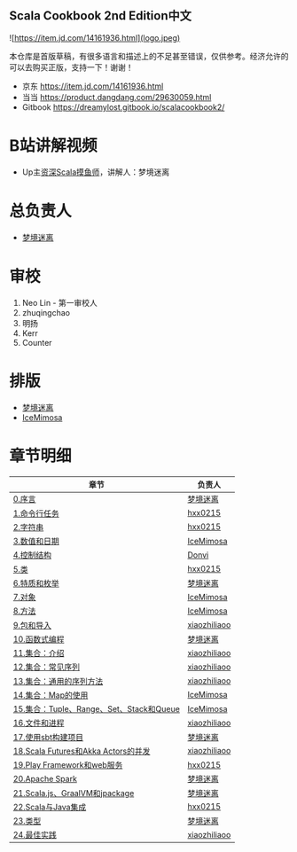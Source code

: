 Scala Cookbook 2nd Edition中文
---
![https://item.jd.com/14161936.html](logo.jpeg)

本仓库是首版草稿，有很多语言和描述上的不足甚至错误，仅供参考。经济允许的可以去购买正版，支持一下！谢谢！

- 京东 https://item.jd.com/14161936.html
- 当当 https://product.dangdang.com/29630059.html
- Gitbook https://dreamylost.gitbook.io/scalacookbook2/

# B站讲解视频
- Up主[资深Scala摸鱼师](https://space.bilibili.com/60152799)，讲解人：梦境迷离

# 总负责人

- [梦境迷离](https://github.com/jxnu-liguobin)

# 审校

1. Neo Lin - 第一审校人
2. zhuqingchao
3. 明扬
4. Kerr
5. Counter

# 排版

- [梦境迷离](https://github.com/jxnu-liguobin)
- [IceMimosa](https://github.com/IceMimosa)

# 章节明细

| 章节                                                                          | 负责人                                             |
|-----------------------------------------------------------------------------|-------------------------------------------------|
| [0.序言](0.序言.md)                                                             | [梦境迷离](https://github.com/jxnu-liguobin)        |
| [1.命令行任务](./1.命令行任务.md)                                                     | [hxx0215](https://github.com/hxx0215)           |
| [2.字符串](./2.字符串.md)                                                         | [hxx0215](https://github.com/hxx0215)           |
| [3.数值和日期](./3.数值和日期.md)                                                     | [IceMimosa](https://github.com/IceMimosa)       |
| [4.控制结构](./4.控制结构.md)                                                       | [Donvi](https://github.com/Donvi)               |
| [5.类](./5.类.md)                                                             | [hxx0215](https://github.com/hxx0215)           |
| [6.特质和枚举](./6.特质和枚举.md)                                                     | [梦境迷离](https://github.com/jxnu-liguobin)        |
| [7.对象](./7.对象.md)                                                           | [IceMimosa](https://github.com/IceMimosa)       |
| [8.方法](./8.方法.md)                                                           | [IceMimosa](https://github.com/IceMimosa)       |
| [9.包和导入](./9.包和导入.md)                                                       | [xiaozhiliaoo](https://github.com/xiaozhiliaoo) |
| [10.函数式编程](./10.函数式编程.md)                                                   | [梦境迷离](https://github.com/jxnu-liguobin)        |
| [11.集合：介绍](./11.集合：介绍.md)                                                   | [xiaozhiliaoo](https://github.com/xiaozhiliaoo) |
| [12.集合：常见序列](./12.集合：常见序列类.md)                                              | [xiaozhiliaoo](https://github.com/xiaozhiliaoo) |
| [13.集合：通用的序列方法](13.集合：常见序列方法.md)                                            | [xiaozhiliaoo](https://github.com/xiaozhiliaoo) |
| [14.集合：Map的使用](./14.集合：Map的使用.md)                                           | [IceMimosa](https://github.com/IceMimosa)       |
| [15.集合：Tuple、Range、Set、Stack和Queue](./15.集合：Tuple、Range、Set、Stack和Queue.md) | [IceMimosa](https://github.com/IceMimosa)       |
| [16.文件和进程](./16.文件和进程.md)                                                   | [xiaozhiliaoo](https://github.com/xiaozhiliaoo) |
| [17.使用sbt构建项目](./17.使用sbt构建项目.md)                                           | [梦境迷离](https://github.com/jxnu-liguobin)        |
| [18.Scala Futures和Akka Actors的并发](./18.Scala%20Futures和Akka%20Actors的并发.md) | [xiaozhiliaoo](https://github.com/xiaozhiliaoo) |
| [19.Play Framework和web服务](./19.Play%20框架和%20Web%20服务.md)                    | [hxx0215](https://github.com/hxx0215)           |
| [20.Apache Spark](./20.Apache%20Spark.md)                                   | [梦境迷离](https://github.com/jxnu-liguobin)        |
| [21.Scala.js、GraalVM和jpackage](./21.Scala.js、GraalVM和jpackage)              | [梦境迷离](https://github.com/jxnu-liguobin)        |
| [22.Scala与Java集成](./22.Scala与Java集成)                                        | [hxx0215](https://github.com/hxx0215)           |
| [23.类型](./23.类型.md)                                                         | [梦境迷离](https://github.com/jxnu-liguobin)        |
| [24.最佳实践](./24.最佳实践.md)                                                     | [xiaozhiliaoo](https://github.com/xiaozhiliaoo) |
